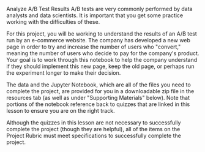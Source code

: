 Analyze A/B Test Results
A/B tests are very commonly performed by data analysts and data scientists. It is important that you get some practice working with the difficulties of these.

For this project, you will be working to understand the results of an A/B test run by an e-commerce website. 
The company has developed a new web page in order to try and increase the number of users who "convert," 
meaning the number of users who decide to pay for the company's product.
Your goal is to work through this notebook to help the company understand if they should implement this new page,
keep the old page, or perhaps run the experiment longer to make their decision.

The data and the Jupyter Notebook, 
which are all of the files you need to complete the project, 
are provided for you in a downloadable zip file in the resources tab (as well as under "Supporting Materials" below).
Note that portions of the notebook reference back to quizzes that are linked in this lesson to ensure you are on the right track.

Although the quizzes in this lesson are not necessary to successfully complete the project (though they are helpful),
all of the items on the Project Rubric must meet specifications to successfully complete the project.

